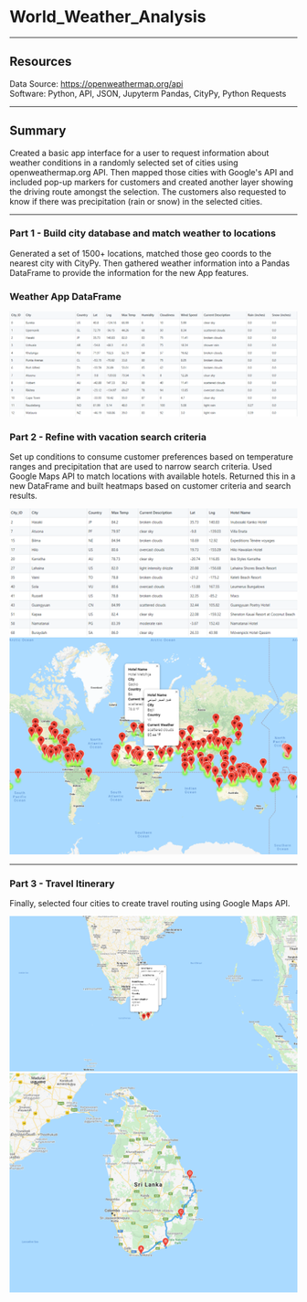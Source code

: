 # World_Weather_Analysis
---
## Resources
Data Source: https://openweathermap.org/api  
Software: Python, API, JSON, Jupyterm Pandas, CityPy, Python Requests  

---

## Summary
Created a basic app interface for a user to request information about weather conditions in a randomly selected set of cities using openweathermap.org API.  Then mapped those cities with Google's API and included pop-up markers for customers and created another layer showing the driving route amongst the selection.  The customers also requested to know if there was precipitation (rain or snow) in the selected cities.  

---

### Part 1 - Build city database and match weather to locations
Generated a set of 1500+ locations, matched those geo coords to the nearest city with CityPy.  Then gathered weather information into a Pandas DataFrame to provide the information for the new App features.  
### Weather App DataFrame <br/>
![Wx_DF_Sample](WX_DF_extract.png)  

### Part 2 - Refine with vacation search criteria  

Set up conditions to consume customer preferences based on temperature ranges and precipitation that are used to narrow search criteria.  Used Google Maps API to match locations with available hotels.  Returned this in a new DataFrame and built heatmaps based on customer criteria and search results.   

![Vacation_Results](Vacation_criteria.png)  
![Vacay_Map](image/backup/WeatherPy_vacation_map.png)  

---

### Part 3 - Travel Itinerary  

Finally, selected four cities to create travel routing using Google Maps API.  

![Selected_Destinations](image/backup/WeatherPy_travel_map_markers.png)  
![Travel_Map](image/backup/WeatherPy_travel_map.png)  
